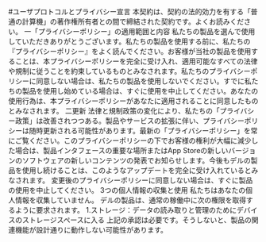 #ユーザプロトコルとプライバシー宣言
本契約は、契約の法的効力を有する「普通の計算機」の著作権所有者との間で締結された契約です。よくお読みください。
一「プライバシーポリシー」の適用範囲と内容
私たちの製品を選んで使用していただきありがとうございます。私たちの製品を使用する前に、私たちの『プライバシーポリシー』をよく読んでください。お客様が当社の製品を使用することは、本プライバシーポリシーを完全に受け入れ、適用可能なすべての法律や規制に従うことを約束しているものとみなされます。私たちのプライバシーポリシーに同意しない場合は、私たちの製品を使用しないでください。すでに私たちの製品を使用し始めている場合は、すぐに使用を中止してください。あなたの使用行為は、本プライバシーポリシーがあなたに適用されることに同意したものとみなされます。
二更新
法律と規制政策の変化により、私たちの「プライバシー政策」は改善されつつある。製品やサービスの拡張に伴い、プライバシーポリシーは随時更新される可能性があります。最新の「プライバシーポリシー」を常にご覧ください。このプライバシーポリシーの下でお客様の権利が大幅に減少した場合は、製品インタフェースの重要な場所またはApp Storeの新しいバージョンのソフトウェアの新しいコンテンツの発表でお知らせします。今後もデルの製品を使用し続けることは、このようなアップデートを完全に受け入れているとみなされます。
変更後のプライバシーポリシーに同意しない場合は、すぐに製品の使用を中止してください。
3つの個人情報の収集と使用
私たちはあなたの個人情報を収集していません。
デルの製品は、通常の稼働中に次の権限を取得するように要求されます。
1.ストレージ：データの読み取りと管理のためにデバイスのストレージスペースに入る
上記の承認は必要です。そうしないと、製品の関連機能が設計通りに動作しない可能性があります。
